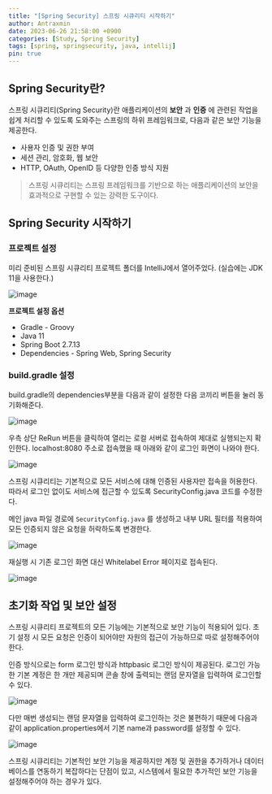 ```yaml
---
title: "[Spring Security] 스프링 시큐리티 시작하기"
author: Antraxmin
date: 2023-06-26 21:58:00 +0900
categories: [Study, Spring Security]
tags: [spring, springsecurity, java, intellij]
pin: true
---
```


## Spring Security란?

스프링 시큐리티(Spring Security)란 애플리케이션의 **보안** 과 **인증** 에 관련된 작업을 쉽게 처리할 수 있도록 도와주는 스프링의 하위 프레임워크로, 다음과 같은 보안 기능을 제공한다.

- 사용자 인증 및 권한 부여
- 세션 관리, 암호화, 웹 보안
- HTTP, OAuth, OpenID 등 다양한 인증 방식 지원

> 스프링 시큐리티는 스프링 프레임워크를 기반으로 하는 애플리케이션의 보안을 효과적으로 구현할 수 있는 강력한 도구이다.

## Spring Security 시작하기

### 프로젝트 설정

미리 준비된 스프링 시큐리티 프로젝트 폴더를 IntelliJ에서 열어주었다. (실습에는 JDK 11을 사용한다.)

![image](https://github.com/Antraxmin/Antraxmin-Blog/assets/77287236/f1759517-63ba-4061-a550-8598398f7c9e)

**프로젝트 설정 옵션**

- Gradle - Groovy
- Java 11
- Spring Boot 2.7.13
- Dependencies - Spring Web, Spring Security

### build.gradle 설정

build.gradle의 dependencies부분을 다음과 같이 설정한 다음 코끼리 버튼을 눌러 동기화해준다.

![image](https://github.com/Antraxmin/Antraxmin-Blog/assets/77287236/e2377bc1-50b5-43c3-9887-f7af417f1905)

우측 상단 ReRun 버튼을 클릭하여 열리는 로컬 서버로 접속하여 제대로 실행되는지 확인한다. localhost:8080 주소로 접속했을 때 아래와 같이 로그인 화면이 나와야 한다.

![image](https://github.com/Antraxmin/Antraxmin-Blog/assets/77287236/39d1a0fb-2465-47c9-81c1-052dc27cffc7)

스프링 시큐리티는 기본적으로 모든 서비스에 대해 인증된 사용자만 접속을 허용한다. 따라서
로그인 없이도 서비스에 접근할 수 있도록 SecurityConfig.java 코드를 수정한다.

메인 java 파일 경로에 `SecurityConfig.java` 를 생성하고 내부 URL 필터를 적용하여 모든 인증되지 않은 요청을 허락하도록 변경한다.

![image](https://github.com/Antraxmin/Antraxmin-Blog/assets/77287236/611db525-72bb-4901-9173-0bd8fd0f5192)

재실행 시 기존 로그인 화면 대신 Whitelabel Error 페이지로 접속된다.

![image](https://github.com/Antraxmin/Antraxmin-Blog/assets/77287236/ac77e199-342b-4279-85b2-05a15cbae460)

## 초기화 작업 및 보안 설정

스프링 시큐리티 프로젝트의 모든 기능에는 기본적으로 보안 기능이 적용되어 있다. 초기 설정 시 모든 요청은 인증이 되어야만 자원의 접근이 가능하므로 따로 설정해주어야 한다.

인증 방식으로는 form 로그인 방식과 httpbasic 로그인 방식이 제공된다. 로그인 가능한 기본 계정은 한 개만 제공되며 콘솔 창에 출력되는 랜덤 문자열을 입력하여 로그인할 수 있다.

![image](https://github.com/Antraxmin/Antraxmin-Blog/assets/77287236/f55231d9-7623-44be-bbb4-714eeaf81318)

다만 매번 생성되는 랜덤 문자열을 입력하여 로그인하는 것은 불편하기 때문에 다음과 같이 application.properties에서 기본 name과 password를 설정할 수 있다.

![image](https://github.com/Antraxmin/Antraxmin-Blog/assets/77287236/8ced5121-9e26-43f8-bc66-4618985a7d32)

스프링 시큐리티는 기본적인 보안 기능을 제공하지만 계정 및 권한을 추가하거나 데이터베이스를 연동하기 복잡하다는 단점이 있고, 시스템에서 필요한 추가적인 보안 기능을 설정해주어야 하는 경우가 있다.
